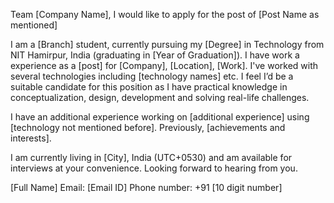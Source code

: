 Team [Company Name],
I would like to apply for the post of [Post Name as mentioned]

I am a [Branch] student, currently pursuing my [Degree] in Technology from NIT Hamirpur, India (graduating in [Year of Graduation]). I have work a experience as a [post] for [Company], [Location], [Work]. I've worked with several technologies including [technology names] etc. I feel I’d be a suitable candidate for this position as I have practical knowledge in conceptualization, design, development and solving real-life challenges.

I have an additional experience working on [additional experience] using [technology not mentioned before]. Previously, [achievements and interests].

I am currently living in [City], India (UTC+0530) and am available for interviews at your
convenience. Looking forward to hearing from you.

[Full Name]
Email: [Email ID]
Phone number: +91 [10 digit number]